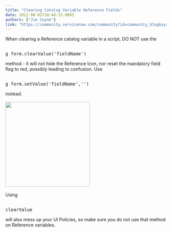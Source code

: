 ```yaml
---
title: "Clearing Catalog Variable Reference Fields"
date: 2012-08-01T10:44:13.000Z
authors: ["Jim Coyne"]
link: "https://community.servicenow.com/community?id=community_blog&sys_id=fc2d26e5dbd0dbc01dcaf3231f96192c"
---
```

<p>When clearing a Reference catalog variable in a script, DO NOT use the <pre __default_attr="plain" __jive_macro_name="code" class="jive_text_macro jive_macro_code"><br />g_form.clearValue('fieldName')</pre>method - it will not hide the Reference Icon, nor reset the mandatory field flag to red, possibly leading to confusion. Use <pre __default_attr="plain" __jive_macro_name="code" class="jive_text_macro jive_macro_code"><br />g_form.setValue('fieldName','')</pre>instead.<br /><br /><img  alt="" class="jive-image" src="a702890edb1897041dcaf3231f961979.iix" style="width: 264px; height: auto;" /><br /><br />Using <pre __default_attr="plain" __jive_macro_name="code" class="jive_text_macro jive_macro_code"><br />clearValue</pre>will also mess up your UI Policies, so make sure you do not use that method on Reference variables.</p>